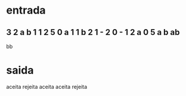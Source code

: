 # entrada

3
2 a b
1
1 2
5
0 a 1
1 b 2
1 - 2
0 - 1
2 a 0
5
a
b
ab
-
bb

# saida

aceita
rejeita
aceita
aceita
rejeita
